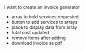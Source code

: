 I want to create an invoice generator
- array to hold services requested
- button to add services to arrays
- place to display data from array
- total cost updated
- remove items after adding
- download invoice as pdf